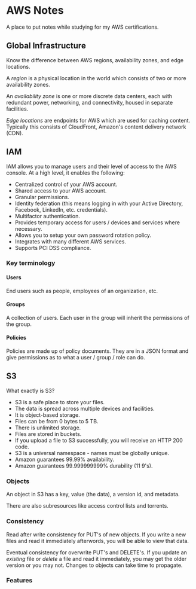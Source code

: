 # AWS Notes

A place to put notes while studying for my AWS certifications.

## Global Infrastructure

Know the difference between AWS regions, availability zones, and edge locations.

A _region_ is a physical location in the world which consists of two or more availability zones.

An _availability zone_ is one or more discrete data centers, each with redundant power, networking, and connectivity, housed in separate facilities.

_Edge locations_ are endpoints for AWS which are used for caching content. Typically this consists of CloudFront, Amazon's content delivery network (CDN).

## IAM

IAM allows you to manage users and their level of access to the AWS console. At a high level, it enables the following:

* Centralized control of your AWS account.
* Shared access to your AWS account.
* Granular permissions.
* Identity federation (this means logging in with your Active Directory, Facebook, LinkedIn, etc. credentials).
* Multifactor authentication.
* Provides temporary access for users / devices and services where necessary.
* Allows you to setup your own password rotation policy.
* Integrates with many different AWS services.
* Supports PCI DSS compliance.

### Key terminology

#### Users

End users such as people, employees of an organization, etc.

#### Groups

A collection of users. Each user in the group will inherit the permissions of the group.

#### Policies

Policies are made up of policy documents. They are in a JSON format and give permissions as to what a user / group / role can do.

## S3

What exactly is S3?

* S3 is a safe place to store your files.
* The data is spread across multiple devices and facilities.
* It is object-based storage.
* Files can be from 0 bytes to 5 TB.
* There is unlimited storage.
* Files are stored in buckets.
* If you upload a file to S3 successfully, you will receive an HTTP 200 code.
* S3 is a universal namespace - names must be globally unique.
* Amazon guarantees 99.99% availability.
* Amazon guarantees 99.999999999% durability (11 9's).

### Objects
 
An object in S3 has a key, value (the data), a version id, and metadata.

There are also subresources like access control lists and torrents.

### Consistency

Read after write consistency for PUT's of new objects. If you write a new files and read it immediately afterwords, you will be able to view that data.

Eventual consistency for overwrite PUT's and DELETE's. If you update an _existing_ file or _delete_ a file and read it immediately, you may get the older version or you may not. Changes to objects can take time to propagate.

### Features

